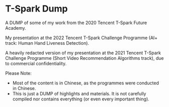 # T-Spark Dump

A DUMP of some of my work from the 2020 Tencent T-Spark Future Academy.

My presentation at the 2022 Tencent T-Spark Challenge Programme (AI+ track: Human Hand Liveness Detection).

A heavily redacted version of my presentation at the 2021 Tencent T-Spark Challenge Programme (Short Video Recommendation Algorithms track), due to commercial confidentiality.

Please Note:
* Most of the content is in Chinese, as the programmes were conducted in Chinese.
* This is just a DUMP of highlights and materials. It is not carefully compiled nor contains everything (or even every important thing).
